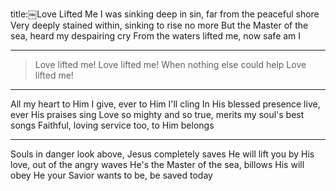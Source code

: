 title:￼Love Lifted Me
I was sinking deep in sin, far from the peaceful shore
Very deeply stained within, sinking to rise no more
But the Master of the sea, heard my despairing cry
From the waters lifted me, now safe am I

---
>Love lifted me! Love lifted me! 
When nothing else could help Love lifted me!

---
All my heart to Him I give, ever to Him I'll cling
In His blessed presence live, ever His praises sing 
Love so mighty and so true, merits my soul's best songs 
Faithful, loving service too, to Him belongs

---
Souls in danger look above, Jesus completely saves 
He will lift you by His love, 
out of the angry waves He's the Master of the sea, 
billows His will obey
He your Savior wants to be, be saved today